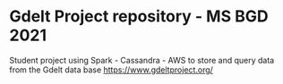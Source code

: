 # Gdelt Project repository - MS BGD 2021

Student project using Spark - Cassandra - AWS to store and query data from the Gdelt data base https://www.gdeltproject.org/

